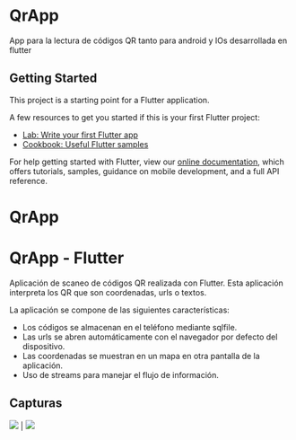 # QrApp

App para la lectura de códigos QR tanto para android y IOs desarrollada en flutter

## Getting Started

This project is a starting point for a Flutter application.

A few resources to get you started if this is your first Flutter project:

- [Lab: Write your first Flutter app](https://flutter.dev/docs/get-started/codelab)
- [Cookbook: Useful Flutter samples](https://flutter.dev/docs/cookbook)

For help getting started with Flutter, view our
[online documentation](https://flutter.dev/docs), which offers tutorials,
samples, guidance on mobile development, and a full API reference.
# QrApp





# QrApp - Flutter

Aplicación de scaneo de códigos QR realizada con Flutter. Esta aplicación interpreta los QR que son coordenadas, urls o textos.

La aplicación se compone de las siguientes características:

- Los códigos se almacenan en el teléfono mediante sqlfile.
- Las urls se abren automáticamente con el navegador por defecto del dispositivo.
- Las coordenadas se muestran en un mapa en otra pantalla de la aplicación.
- Uso de streams para manejar el flujo de información.

## Capturas

![](https://...Dark.png)  |  ![](https://...Ocean.png)
